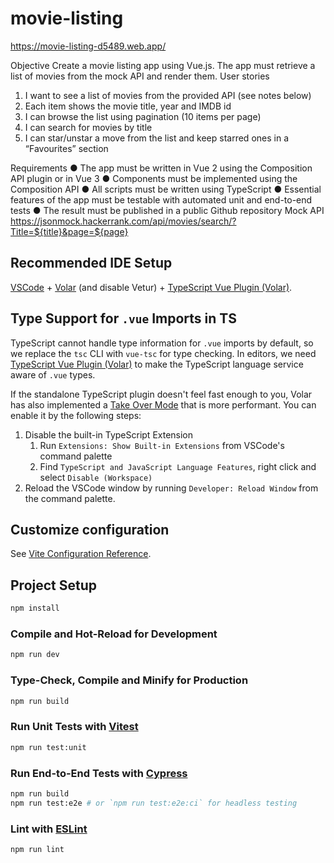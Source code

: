 # movie-listing

https://movie-listing-d5489.web.app/

Objective
Create a movie listing app using Vue.js. The app must retrieve a list of movies from the mock
API and render them.
User stories

1. I want to see a list of movies from the provided API (see notes below)
2. Each item shows the movie title, year and IMDB id
3. I can browse the list using pagination (10 items per page)
4. I can search for movies by title
5. I can star/unstar a move from the list and keep starred ones in a “Favourites” section

Requirements
● The app must be written in Vue 2 using the Composition API plugin or in Vue 3
● Components must be implemented using the Composition API
● All scripts must be written using TypeScript
● Essential features of the app must be testable with automated unit and end-to-end tests
● The result must be published in a public Github repository
Mock API
https://jsonmock.hackerrank.com/api/movies/search/?Title=${title}&page=${page}

## Recommended IDE Setup

[VSCode](https://code.visualstudio.com/) + [Volar](https://marketplace.visualstudio.com/items?itemName=johnsoncodehk.volar) (and disable Vetur) + [TypeScript Vue Plugin (Volar)](https://marketplace.visualstudio.com/items?itemName=johnsoncodehk.vscode-typescript-vue-plugin).

## Type Support for `.vue` Imports in TS

TypeScript cannot handle type information for `.vue` imports by default, so we replace the `tsc` CLI with `vue-tsc` for type checking. In editors, we need [TypeScript Vue Plugin (Volar)](https://marketplace.visualstudio.com/items?itemName=johnsoncodehk.vscode-typescript-vue-plugin) to make the TypeScript language service aware of `.vue` types.

If the standalone TypeScript plugin doesn't feel fast enough to you, Volar has also implemented a [Take Over Mode](https://github.com/johnsoncodehk/volar/discussions/471#discussioncomment-1361669) that is more performant. You can enable it by the following steps:

1. Disable the built-in TypeScript Extension
   1. Run `Extensions: Show Built-in Extensions` from VSCode's command palette
   2. Find `TypeScript and JavaScript Language Features`, right click and select `Disable (Workspace)`
2. Reload the VSCode window by running `Developer: Reload Window` from the command palette.

## Customize configuration

See [Vite Configuration Reference](https://vitejs.dev/config/).

## Project Setup

```sh
npm install
```

### Compile and Hot-Reload for Development

```sh
npm run dev
```

### Type-Check, Compile and Minify for Production

```sh
npm run build
```

### Run Unit Tests with [Vitest](https://vitest.dev/)

```sh
npm run test:unit
```

### Run End-to-End Tests with [Cypress](https://www.cypress.io/)

```sh
npm run build
npm run test:e2e # or `npm run test:e2e:ci` for headless testing
```

### Lint with [ESLint](https://eslint.org/)

```sh
npm run lint
```
